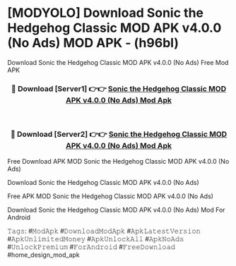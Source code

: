 # [MODYOLO] Download Sonic the Hedgehog Classic MOD APK v4.0.0 (No Ads) MOD APK - (h96bl)
Download Sonic the Hedgehog Classic MOD APK v4.0.0 (No Ads) Free Mod APK

<div align="center">
<h3>🔴 Download [Server1] 👉👉 <a href="https://apk-comot.site?title=Sonic_the_Hedgehog_Classic_MOD_APK_v4.0.0_(No_Ads)">Sonic the Hedgehog Classic MOD APK v4.0.0 (No Ads) Mod Apk</a></h3><br>

<h3>🔴 Download [Server2] 👉👉 <a href="https://apk-comot.site?title=Sonic_the_Hedgehog_Classic_MOD_APK_v4.0.0_(No_Ads)">Sonic the Hedgehog Classic MOD APK v4.0.0 (No Ads) Mod Apk</a></h3>
</div>


Free Download APK MOD Sonic the Hedgehog Classic MOD APK v4.0.0 (No Ads)

Download Sonic the Hedgehog Classic MOD APK v4.0.0 (No Ads) 

Free APK MOD Sonic the Hedgehog Classic MOD APK v4.0.0 (No Ads) 

Download Sonic the Hedgehog Classic MOD APK v4.0.0 (No Ads) Mod For Android

𝚃𝚊𝚐𝚜: #𝙼𝚘𝚍𝙰𝚙𝚔 #𝙳𝚘𝚠𝚗𝚕𝚘𝚊𝚍𝙼𝚘𝚍𝙰𝚙𝚔 #𝙰𝚙𝚔𝙻𝚊𝚝𝚎𝚜𝚝𝚅𝚎𝚛𝚜𝚒𝚘𝚗 #𝙰𝚙𝚔𝚄𝚗𝚕𝚒𝚖𝚒𝚝𝚎𝚍𝙼𝚘𝚗𝚎𝚢 #𝙰𝚙𝚔𝚄𝚗𝚕𝚘𝚌𝚔𝙰𝚕𝚕 #𝙰𝚙𝚔𝙽𝚘𝙰𝚍𝚜 #𝚄𝚗𝚕𝚘𝚌𝚔𝙿𝚛𝚎𝚖𝚒𝚞𝚖 #𝙵𝚘𝚛𝙰𝚗𝚍𝚛𝚘𝚒𝚍 #𝙵𝚛𝚎𝚎𝙳𝚘𝚠𝚗𝚕𝚘𝚊𝚍 #home_design_mod_apk
